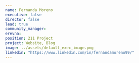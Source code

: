 ```yaml
---
name: Fernanda Moreno
executive: false
director: false
lead: true
community_manager:   
erevna:  
position: 211 Project
project: Website, Blog
image: ../assets/default_exec_image.png
linkedin: "https://www.linkedin.com/in/fernandamoreno99/"
---
```

